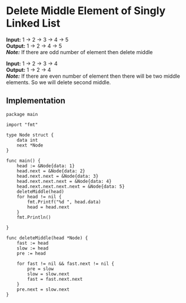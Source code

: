 # Delete Middle Element of Singly Linked List

**Input:** 1 -> 2 -> 3 -> 4 -> 5 </br>
**Output:** 1 -> 2 -> 4 -> 5 </br>
***Note:*** If there are odd number of element then delete middle

**Input:** 1 -> 2 -> 3 -> 4 </br>
**Output:** 1 -> 2 -> 4 </br>
***Note:*** If there are even number of element then there will be two middle elements. So we will delete second middle.

## Implementation

```golang
package main

import "fmt"

type Node struct {
	data int
	next *Node
}

func main() {
	head := &Node{data: 1}
	head.next = &Node{data: 2}
	head.next.next = &Node{data: 3}
	head.next.next.next = &Node{data: 4}
	head.next.next.next.next = &Node{data: 5}
	deleteMiddle(head)
	for head != nil {
		fmt.Printf("%d ", head.data)
		head = head.next
	}
	fmt.Println()

}

func deleteMiddle(head *Node) {
	fast := head
	slow := head
	pre := head

	for fast != nil && fast.next != nil {
		pre = slow
		slow = slow.next
		fast = fast.next.next
	}
	pre.next = slow.next
}
```


